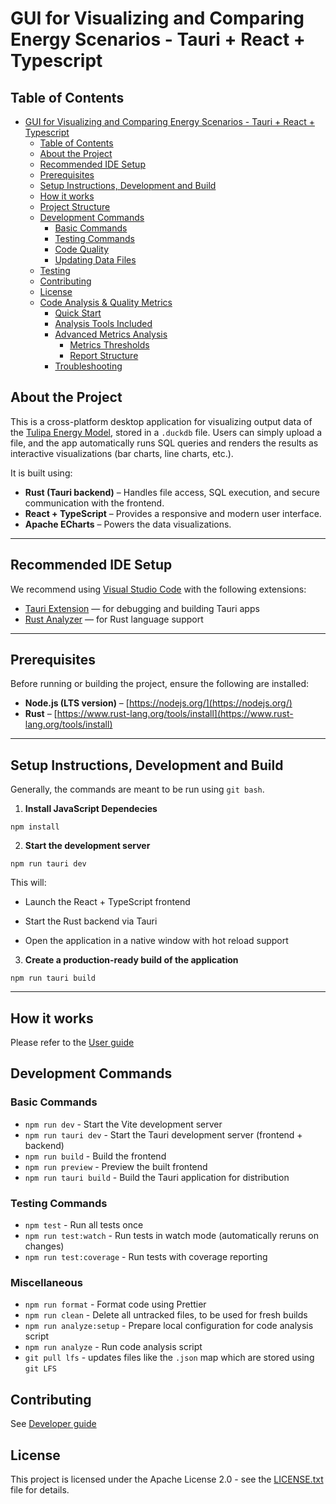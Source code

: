 # GUI for Visualizing and Comparing Energy Scenarios - Tauri + React + Typescript

## Table of Contents

- [GUI for Visualizing and Comparing Energy Scenarios - Tauri + React + Typescript](#gui-for-visualizing-and-comparing-energy-scenarios---tauri--react--typescript)
  - [Table of Contents](#table-of-contents)
  - [About the Project](#about-the-project)
  - [Recommended IDE Setup](#recommended-ide-setup)
  - [Prerequisites](#prerequisites)
  - [Setup Instructions, Development and Build](#setup-instructions-development-and-build)
  - [How it works](#how-it-works)
  - [Project Structure](#project-structure)
  - [Development Commands](#development-commands)
    - [Basic Commands](#basic-commands)
    - [Testing Commands](#testing-commands)
    - [Code Quality](#code-quality)
    - [Updating Data Files](#updating-data-files)
  - [Testing](#testing)
  - [Contributing](#contributing)
  - [License](#license)
  - [Code Analysis \& Quality Metrics](#code-analysis--quality-metrics)
    - [Quick Start](#quick-start)
    - [Analysis Tools Included](#analysis-tools-included)
    - [Advanced Metrics Analysis](#advanced-metrics-analysis)
      - [Metrics Thresholds](#metrics-thresholds)
      - [Report Structure](#report-structure)
    - [Troubleshooting](#troubleshooting)

## About the Project

This is a cross-platform desktop application for visualizing output data of the [Tulipa Energy Model](https://tulipaenergy.github.io/TulipaEnergyModel.jl/dev/), stored in a `.duckdb` file. Users can simply upload a file, and the app automatically runs SQL queries and renders the results as interactive visualizations (bar charts, line charts, etc.).

It is built using:

- **Rust (Tauri backend)** – Handles file access, SQL execution, and secure communication with the frontend.
- **React + TypeScript** – Provides a responsive and modern user interface.
- **Apache ECharts** – Powers the data visualizations.

---

## Recommended IDE Setup

We recommend using [Visual Studio Code](https://code.visualstudio.com/) with the following extensions:

- [Tauri Extension](https://marketplace.visualstudio.com/items?itemName=tauri-apps.tauri-vscode) — for debugging and building Tauri apps
- [Rust Analyzer](https://marketplace.visualstudio.com/items?itemName=rust-lang.rust-analyzer) — for Rust language support

---

## Prerequisites

Before running or building the project, ensure the following are installed:

- **Node.js (LTS version)** – [https://nodejs.org/](https://nodejs.org/)
- **Rust** – [https://www.rust-lang.org/tools/install](https://www.rust-lang.org/tools/install)

---

## Setup Instructions, Development and Build

Generally, the commands are meant to be run using `git bash`.

1. **Install JavaScript Dependecies**

```
npm install
```

2. **Start the development server**

```
npm run tauri dev
```

This will:

- Launch the React + TypeScript frontend

- Start the Rust backend via Tauri

- Open the application in a native window with hot reload support

3. **Create a production-ready build of the application**

```
npm run tauri build
```

---

## How it works

Please refer to the [User guide](./user-guide.md)

## Development Commands

### Basic Commands

- `npm run dev` - Start the Vite development server
- `npm run tauri dev` - Start the Tauri development server (frontend + backend)
- `npm run build` - Build the frontend
- `npm run preview` - Preview the built frontend
- `npm run tauri build` - Build the Tauri application for distribution

### Testing Commands

- `npm test` - Run all tests once
- `npm run test:watch` - Run tests in watch mode (automatically reruns on changes)
- `npm run test:coverage` - Run tests with coverage reporting

### Miscellaneous

- `npm run format` - Format code using Prettier
- `npm run clean` - Delete all untracked files, to be used for fresh builds
- `npm run analyze:setup` - Prepare local configuration for code analysis script
- `npm run analyze` - Run code analysis script
- `git pull lfs` - updates files like the `.json` map which are stored using `git LFS`

## Contributing

See [Developer guide](./developer-guide.md)

## License

This project is licensed under the Apache License 2.0 - see the [LICENSE.txt](LICENSE.txt) file for details.
